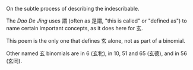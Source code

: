 On the subtle process
of describing the indescribable.

The _Dao De Jing_ uses 謂
(often as 是謂,
"this is called"
or "defined as")
to name certain important concepts,
as it does here for 玄.

This poem is the only one
that defines 玄 alone,
not as part of a binomial.

Other named 玄 binomials
are in 6 (玄牝),
in 10, 51 and 65 (玄德),
and in 56 (玄同).
